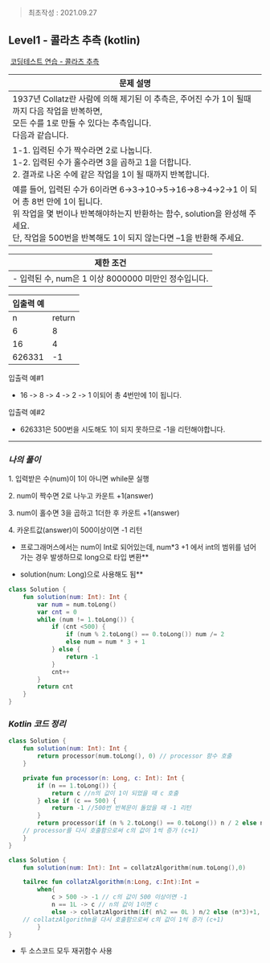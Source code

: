 > 최초작성 : 2021.09.27

## **Level1 - 콜라츠 추측 (kotlin)**

 [코딩테스트 연습 - 콜라츠 추측](https://programmers.co.kr/learn/courses/30/lessons/12943)

| **문제 설명** |
| --- |
| 1937년 Collatz란 사람에 의해 제기된 이 추측은, 주어진 수가 1이 될때까지 다음 작업을 반복하면,<br>모든 수를 1로 만들 수 있다는 추측입니다.<br> 다음과 같습니다.|
|1-1. 입력된 수가 짝수라면 2로 나눕니다.<br>1-2. 입력된 수가 홀수라면 3을 곱하고 1을 더합니다.<br>2. 결과로 나온 수에 같은 작업을 1이 될 때까지 반복합니다.|
|예를 들어, 입력된 수가 6이라면 6→3→10→5→16→8→4→2→1 이 되어 총 8번 만에 1이 됩니다.<br>위 작업을 몇 번이나 반복해야하는지 반환하는 함수, solution을 완성해 주세요.<br>단, 작업을 500번을 반복해도 1이 되지 않는다면 –1을 반환해 주세요. |

| **제한 조건** |
| --- |
|   -   입력된 수, num은 1 이상 8000000 미만인 정수입니다.   |

| **​입출력 예** |  |
| --- | --- |
| n | return |
| 6 | 8 |
| 16 | 4 |
| 626331 | \-1 |


입출력 예#1
- 16 -> 8 -> 4 -> 2 -> 1 이되어 총 4번만에 1이 됩니다.

입출력 예#2
- 626331은 500번을 시도해도 1이 되지 못하므로 -1을 리턴해야합니다.

---

### _**나의 풀이**_

1\. 입력받은 수(num)이 1이 아니면 while문 실행

2\. num이 짝수면 2로 나누고 카운트 +1(answer)

3\. num이 홀수면 3을 곱하고 1더한 후 카운트 +1(answer)

4\. 카운트값(answer)이 500이상이면 -1 리턴

* 프로그래머스에서는 num이 Int로 되어있는데, num\*3 +1 에서 int의 범위를 넘어가는 경우 발생하므로 long으로 타입 변환**

* solution(num: Long)으로 사용해도 됨**

```kt
class Solution {
    fun solution(num: Int): Int {
        var num = num.toLong()
        var cnt = 0
        while (num != 1.toLong()) {
            if (cnt <500) {
                if (num % 2.toLong() == 0.toLong()) num /= 2
                else num = num * 3 + 1
            } else {
                return -1
            }
            cnt++
        }
        return cnt
    }
}
```

### _**Kotlin 코드 정리**_

```kt
class Solution {
    fun solution(num: Int): Int {
        return processor(num.toLong(), 0) // processor 함수 호출
    }

    private fun processor(n: Long, c: Int): Int { 
        if (n == 1.toLong()) {
            return c //n의 값이 1이 되었을 때 c 호출
        } else if (c == 500) {
            return -1 //500번 반복문이 돌았을 때 -1 리턴
        }
        return processor(if (n % 2.toLong() == 0.toLong()) n / 2 else n * 3 + 1, c + 1)
	// processor를 다시 호출함으로써 c의 값이 1씩 증가 (c+1)
    }
}
```

```kt
class Solution {
    fun solution(num: Int): Int = collatzAlgorithm(num.toLong(),0)

    tailrec fun collatzAlgorithm(n:Long, c:Int):Int =
        when{
            c > 500 -> -1 // c의 값이 500 이상이면 -1
            n == 1L -> c // n의 값이 1이면 c
            else -> collatzAlgorithm(if( n%2 == 0L ) n/2 else (n*3)+1, c+1) 
	// collatzAlgorithm을 다시 호출함으로써 c의 값이 1씩 증가 (c+1)
        }
}
```

* 두 소스코드 모두 재귀함수 사용